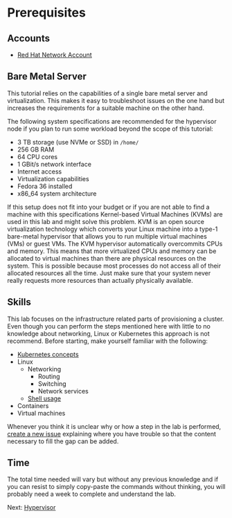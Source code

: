 # Prerequisites

## Accounts

* [Red Hat Network Account](https://www.redhat.com)

## Bare Metal Server

This tutorial relies on the capabilities of a single bare metal server and
virtualization. This makes it easy to troubleshoot issues on the one hand but
increases the requirements for a suitable machine on the other hand.

The following system specifications are recommended for the hypervisor node if
you plan to run some workload beyond the scope of this tutorial:

* 3 TB storage (use NVMe or SSD) in `/home/`
* 256 GB RAM
* 64 CPU cores
* 1 GBit/s network interface
* Internet access
* Virtualization capabilities
* Fedora 36 installed
* x86_64 system architecture

If this setup does not fit into your budget or if you are not able to find a
machine with this specifications Kernel-based Virtual Machines (KVMs) are used
in this lab and might solve this problem. KVM is an open source virtualization
technology which converts your Linux machine into a type-1 bare-metal hypervisor
that allows you to run multiple virtual machines (VMs) or guest VMs. The KVM
hypervisor automatically overcommits CPUs and memory. This means that more
virtualized CPUs and memory can be allocated to virtual machines than there are
physical resources on the system. This is possible because most processes do not
access all of their allocated resources all the time. Just make sure that your
system never really requests more resources than actually physically available.

## Skills

This lab focuses on the infrastructure related parts of provisioning a cluster.
Even though you can perform the steps mentioned here with little to no knowledge
about networking, Linux or Kubernetes this approach is not recommend. Before
starting, make yourself familiar with the following:

* [Kubernetes concepts](https://kubernetes.io/docs/concepts/)
* Linux
  * Networking
    * Routing
    * Switching
    * Network services
  * [Shell usage](99-troubleshooting.md#shell)
* Containers
* Virtual machines

Whenever you think it is unclear why or how a step in the lab is performed,
[create a new
issue](https://github.com/raballew/okd-the-hard-way/issues/new/choose)
explaining where you have trouble so that the content necessary to fill the gap
can be added.

## Time

The total time needed will vary but without any previous knowledge and if you
can resist to simply copy-paste the commands without thinking, you will probably
need a week to complete and understand the lab.

Next: [Hypervisor](01-hypervisor.md)
